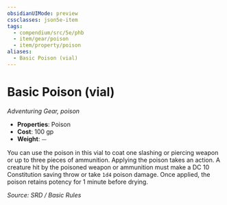 ```yaml
---
obsidianUIMode: preview
cssclasses: json5e-item
tags:
  - compendium/src/5e/phb
  - item/gear/poison
  - item/property/poison
aliases:
  - Basic Poison (vial)
---
```

# Basic Poison (vial)
*Adventuring Gear, poison*  

- **Properties**: Poison
- **Cost**: 100 gp
- **Weight**: ⏤

You can use the poison in this vial to coat one slashing or piercing weapon or up to three pieces of ammunition. Applying the poison takes an action. A creature hit by the poisoned weapon or ammunition must make a DC 10 Constitution saving throw or take `1d4` poison damage. Once applied, the poison retains potency for 1 minute before drying.

*Source: SRD / Basic Rules*